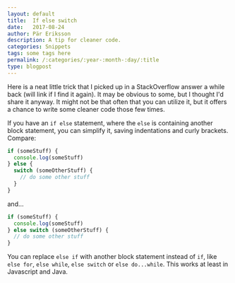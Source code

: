 ```yaml
---
layout: default
title:  If else switch
date:   2017-08-24
author: Pär Eriksson
description: A tip for cleaner code.
categories: Snippets
tags: some tags here
permalink: /:categories/:year-:month-:day/:title
type: blogpost
---
```


Here is a neat little trick that I picked up in a StackOverflow answer a while back (will link if I find it again). It may be obvious to some, but I thought I'd share it anyway. It might not be that often that you can utilize it, but it offers a chance to write some cleaner code those few times.

If you have an `if else` statement, where the `else` is containing another block statement, you can simplify it, saving indentations and curly brackets. Compare:

```javascript
if (someStuff) {
  console.log(someStuff)
} else {
  switch (someOtherStuff) {
    // do some other stuff
  }
}
```

and...

```javascript
if (someStuff) {
  console.log(someStuff)
} else switch (someOtherStuff) {
  // do some other stuff
}
```

You can replace `else if` with another block statement instead of `if`, like `else for`, `else while`, `else switch` or `else do...while`. This works at least in Javascript and Java.
